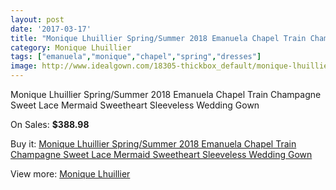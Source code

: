 ```yaml
---
layout: post
date: '2017-03-17'
title: "Monique Lhuillier Spring/Summer 2018 Emanuela Chapel Train Champagne Sweet Lace Mermaid Sweetheart Sleeveless Wedding Gown"
category: Monique Lhuillier
tags: ["emanuela","monique","chapel","spring","dresses"]
image: http://www.idealgown.com/18305-thickbox_default/monique-lhuillier-spring-summer-2018-emanuela-chapel-train-champagne-sweet-lace-mermaid-sweetheart-sleeveless-wedding-gown.jpg
---
```

Monique Lhuillier Spring/Summer 2018 Emanuela Chapel Train Champagne Sweet Lace Mermaid Sweetheart Sleeveless Wedding Gown

On Sales: **$388.98**
<a href="https://www.idealgown.com/en/monique-lhuillier/7060-monique-lhuillier-spring-summer-2018-emanuela-chapel-train-champagne-sweet-lace-mermaid-sweetheart-sleeveless-wedding-gown.html"><amp-img layout="responsive" width="600" height="600" src="//www.idealgown.com/18305-thickbox_default/monique-lhuillier-spring-summer-2018-emanuela-chapel-train-champagne-sweet-lace-mermaid-sweetheart-sleeveless-wedding-gown.jpg" alt="Monique Lhuillier Spring/Summer 2018 Emanuela Chapel Train Champagne Sweet Lace Mermaid Sweetheart Sleeveless Wedding Gown 0" /></a>
<a href="https://www.idealgown.com/en/monique-lhuillier/7060-monique-lhuillier-spring-summer-2018-emanuela-chapel-train-champagne-sweet-lace-mermaid-sweetheart-sleeveless-wedding-gown.html"><amp-img layout="responsive" width="600" height="600" src="//www.idealgown.com/18306-thickbox_default/monique-lhuillier-spring-summer-2018-emanuela-chapel-train-champagne-sweet-lace-mermaid-sweetheart-sleeveless-wedding-gown.jpg" alt="Monique Lhuillier Spring/Summer 2018 Emanuela Chapel Train Champagne Sweet Lace Mermaid Sweetheart Sleeveless Wedding Gown 1" /></a>

Buy it: [Monique Lhuillier Spring/Summer 2018 Emanuela Chapel Train Champagne Sweet Lace Mermaid Sweetheart Sleeveless Wedding Gown](https://www.idealgown.com/en/monique-lhuillier/7060-monique-lhuillier-spring-summer-2018-emanuela-chapel-train-champagne-sweet-lace-mermaid-sweetheart-sleeveless-wedding-gown.html "Monique Lhuillier Spring/Summer 2018 Emanuela Chapel Train Champagne Sweet Lace Mermaid Sweetheart Sleeveless Wedding Gown")

View more: [Monique Lhuillier](https://www.idealgown.com/en/118-monique-lhuillier "Monique Lhuillier")